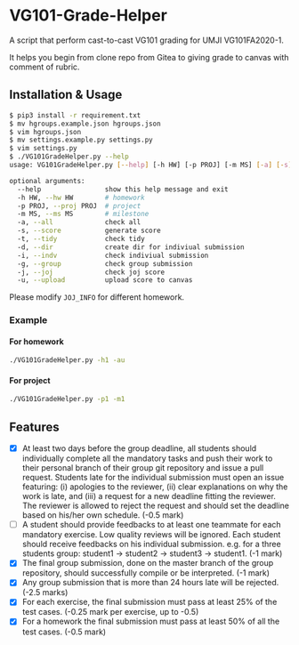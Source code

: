 # VG101-Grade-Helper

A script that perform cast-to-cast VG101 grading for UMJI VG101FA2020-1.

It helps you begin from clone repo from Gitea to giving grade to canvas with comment of rubric.

## Installation & Usage

```bash
$ pip3 install -r requirement.txt
$ mv hgroups.example.json hgroups.json
$ vim hgroups.json
$ mv settings.example.py settings.py
$ vim settings.py
$ ./VG101GradeHelper.py --help
usage: VG101GradeHelper.py [--help] [-h HW] [-p PROJ] [-m MS] [-a] [-s] [-t] [-d] [-i] [-g] [-j] [-u]

optional arguments:
  --help                show this help message and exit
  -h HW, --hw HW        # homework
  -p PROJ, --proj PROJ  # project
  -m MS, --ms MS        # milestone
  -a, --all             check all
  -s, --score           generate score
  -t, --tidy            check tidy
  -d, --dir             create dir for indiviual submission
  -i, --indv            check indiviual submission
  -g, --group           check group submission
  -j, --joj             check joj score
  -u, --upload          upload score to canvas
```

Please modify `JOJ_INFO` for different homework.

### Example

#### For homework

```bash
./VG101GradeHelper.py -h1 -au
```

#### For project

```bash
./VG101GradeHelper.py -p1 -m1
```

## Features

- [x] At least two days before the group deadline, all students should individually complete all the mandatory tasks and push their work to their personal branch of their group git repository and issue a pull request. Students late for the individual submission must open an issue featuring: (i) apologies to the reviewer, (ii) clear explanations on why the work is late, and (iii) a request for a new deadline fitting the reviewer. The reviewer is allowed to reject the request and should set the deadline based on his/her own schedule. (-0.5 mark)
- [ ] A student should provide feedbacks to at least one teammate for each mandatory exercise. Low quality reviews will be ignored. Each student should receive feedbacks on his individual submission. e.g. for a three students group: student1 → student2 → student3 → student1. (-1 mark)
- [x] The final group submission, done on the master branch of the group repository, should successfully compile or be interpreted. (-1 mark)
- [x] Any group submission that is more than 24 hours late will be rejected. (-2.5 marks)
- [x] For each exercise, the final submission must pass at least 25% of the test cases. (-0.25 mark per exercise, up to -0.5)
- [x] For a homework the final submission must pass at least 50% of all the test cases. (-0.5 mark)